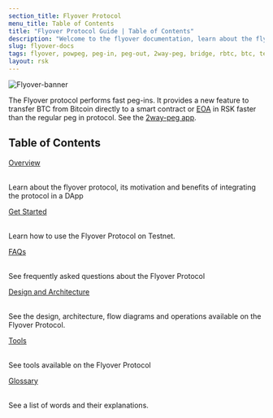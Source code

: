 ```yaml
---
section_title: Flyover Protocol
menu_title: Table of Contents
title: "Flyover Protocol Guide | Table of Contents"
description: "Welcome to the flyover documentation, learn about the flyover architecture, how to get started and integrate the flyover protocol into your project."
slug: flyover-docs
tags: flyover, powpeg, peg-in, peg-out, 2way-peg, bridge, rbtc, btc, testnet, mainnet, guide, setup, integrate, use
layout: rsk
---
```


![Flyover-banner](/assets/img/guides/flyover/flyover-banner.gif)

The Flyover protocol performs fast peg-ins. It provides a new feature to transfer BTC from Bitcoin directly to a smart contract or [EOA](/guides/flyover/glossary/) in RSK faster than the regular peg in protocol. See the [2way-peg app](https://app.2wp.rootstock.io/).

## Table of Contents
<div class="container the-stack">
<div class="row rif_blue_text">
    <div class="col">
      <div class="rns-index-box">
        <a href="/rsk/architecture/flyover/">Overview</a>
        <br />
        <br />
        <p>Learn about the flyover protocol, its motivation and benefits of integrating the protocol in a DApp</p>
      </div>
    </div>
  <div class="row rif_blue_text">
    <div class="col">
      <div class="rns-index-box">
        <a href="/guides/flyover/get-started/">Get Started</a>
        <br />
        <br />
        <p>Learn how to use the Flyover Protocol on Testnet.</p>
      </div>
    </div>
    <div class="col">
      <div class="rns-index-box">
        <a href="/guides/flyover/faqs/">FAQs</a>
        <br />
        <br />
        <p>See frequently asked questions about the Flyover Protocol</p>
      </div>
    </div>
  </div>
  <div class="row rif_blue_text">
    <div class="col">
      <div class="rns-index-box">
        <a href="/guides/flyover/design-architecture/" >Design and Architecture</a>
        <br />
        <br />
        <p>See the design, architecture, flow diagrams and operations available on the Flyover Protocol.</p>
      </div>
    </div>
    <div class="col">
      <div class="rns-index-box">
        <a href="/guides/flyover/tools/">Tools</a>
        <br />
        <br />
        <p>See tools available on the Flyover Protocol</p>
      </div>
    </div>
  </div>
  <div class="row rif_blue_text">
    <div class="col">
      <div class="rns-index-box">
        <a href="/guides/flyover/glossary/">Glossary</a>
        <br />
        <br />
        <p>See a list of words and their explanations.</p>
      </div>
    </div>
</div>